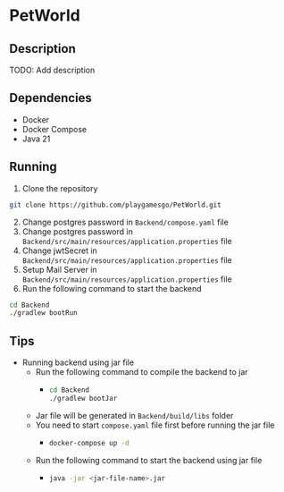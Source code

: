 # PetWorld

## Description
TODO: Add description

## Dependencies
- Docker
- Docker Compose
- Java 21

## Running
1. Clone the repository 
```sh
git clone https://github.com/playgamesgo/PetWorld.git
```
2. Change postgres password in `Backend/compose.yaml` file
3. Change postgres password in `Backend/src/main/resources/application.properties` file
4. Change jwtSecret in `Backend/src/main/resources/application.properties` file
5. Setup Mail Server in `Backend/src/main/resources/application.properties` file
6. Run the following command to start the backend
```sh
cd Backend
./gradlew bootRun
```

## Tips
- Running backend using jar file
  - Run the following command to compile the backend to jar
    - ```sh
      cd Backend
      ./gradlew bootJar
      ```
  - Jar file will be generated in `Backend/build/libs` folder
  - You need to start `compose.yaml` file first before running the jar file
    - ```sh
      docker-compose up -d
      ```
  - Run the following command to start the backend using jar file
    - ```sh
      java -jar <jar-file-name>.jar
      ```
